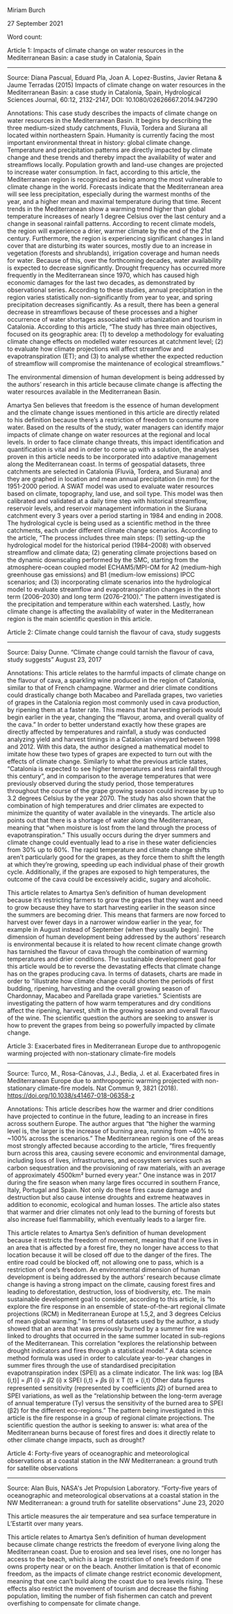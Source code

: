 Miriam Burch

27 September 2021

Word count: 


Article 1: Impacts of climate change on water resources in the Mediterranean Basin: a case study in Catalonia, Spain
_________________________________________________________________________

Source: Diana Pascual, Eduard Pla, Joan A. Lopez-Bustins, Javier Retana & Jaume
Terradas (2015) Impacts of climate change on water resources in the Mediterranean Basin:
a case study in Catalonia, Spain, Hydrological Sciences Journal, 60:12, 2132-2147, DOI:
10.1080/02626667.2014.947290

Annotations: This case study describes the impacts of climate change on water resources in the Mediterranean Basin.  It begins by describing the three medium-sized study catchments, Fluvià, Tordera and Siurana all located within northeastern Spain.  Humanity is currently facing the most important environmental threat in history: global climate change.  Temperature and precipitation patterns are directly impacted by climate change and these trends and thereby impact the availability of water and streamflows locally.  Population growth and land-use changes are projected to increase water consumption.  In fact, according to this article, the Mediterranean region is recognized as being among the most vulnerable to climate change in the world.  Forecasts indicate that the Mediterranean area will see less precipitation, especially during the warmest months of the year, and a higher mean and maximal temperature during that time.  Recent trends in the Mediterranean show a warming trend higher than global temperature increases of nearly 1 degree Celsius over the last century and a change in seasonal rainfall patterns. According to recent climate models, the region will experience a drier, warmer climate by the end of the 21st century. Furthermore, the region is experiencing significant changes in land cover that are disturbing its water sources, mostly due to an increase in vegetation (forests and shrublands), irrigation coverage and human needs for water.  Because of this, over the forthcoming decades, water availability is expected to decrease significantly.  Drought frequency has occurred more frequently in the Mediterranean since 1970, which has caused high economic damages for the last two decades, as demonstrated by observational series. According to these studies, annual precipitation in the region varies statistically non-significantly from year to year, and spring precipitation decreases significantly.  As a result, there has been a general decrease in streamflows because of these processes and a higher occurrence of water shortages associated with urbanization and tourism in Catalonia.  According to this article, “The study has three main objectives, focused on its geographic area: (1) to develop a methodology for evaluating climate change effects on modelled water resources at catchment level; (2) to evaluate how climate projections will affect streamflow and evapotranspiration (ET); and (3) to analyse whether the expected reduction of streamflow will compromise the maintenance of ecological streamflows.”

The environmental dimension of human development is being addressed by the authors’ research in this article because climate change is affecting the water resources available in the Mediterranean Basin.  

Amartya Sen believes that freedom is the essence of human development and the climate change issues mentioned in this article are directly related to his definition because there’s a restriction of freedom to consume more water.  Based on the results of the study, water managers can identify major impacts of climate change on water resources at the regional and local levels.  In order to face climate change threats, this impact identification and quantification is vital and in order to come up with a solution, the analyses proven in this article needs to be incorporated into adaptive management along the Mediterranean coast. In terms of geospatial datasets, three catchments are selected in Catalonia (Fluvià, Tordera, and Siurana) and they are graphed in location and mean annual precipitation (in mm) for the 1951-2000 period.  A SWAT model was used to evaluate water resources based on climate, topography, land use, and soil type.  This model was then calibrated and validated at a daily time step with historical streamflow, reservoir levels, and reservoir management information in the Siurana catchment every 3 years over a period starting in 1984 and ending in 2008.  The hydrological cycle is being used as a scientific method in the three catchments, each under different climate change scenarios.  According to the article, “The process includes three main steps: (1) setting-up the hydrological model for the historical period (1984–2008) with observed streamflow and climate data; (2) generating climate projections based on the dynamic downscaling performed by the SMC, starting from the atmosphere-ocean coupled model ECHAM5/MPI-OM for A2 (medium-high greenhouse gas emissions) and B1 (medium-low emissions) IPCC scenarios; and (3) incorporating climate scenarios into the hydrological model to evaluate streamflow and evapotranspiration changes in the short term (2006–2030) and long term (2076–2100).”  The pattern investigated is the precipitation and temperature within each watershed.  Lastly, how climate change is affecting the availability of water in the Mediterranean region is the main scientific question in this article.

Article 2: Climate change could tarnish the flavour of cava, study suggests
_________________________________________________________________________

Source: Daisy Dunne. “Climate change could tarnish the flavour of cava, study suggests” August 23, 2017 

Annotations: This article relates to the harmful impacts of climate change on the flavour of cava, a sparkling wine produced in the region of Catalonia, similar to that of French champagne.  Warmer and drier climate conditions could drastically change both Macabeo and Parellada grapes, two varieties of grapes in the Catalonia region most commonly used in cava production, by ripening them at a faster rate.  This means that harvesting periods would begin earlier in the year, changing the “flavour, aroma, and overall quality of the cava.”  In order to better understand exactly how these grapes are directly affected by temperatures and rainfall, a study was conducted analyzing yield and harvest timings in a Catalonian vineyard between 1998 and 2012.  With this data, the author designed a mathematical model to imitate how these two types of grapes are expected to turn out with the effects of climate change.  Similarly to what the previous article states, “Catalonia is expected to see higher temperatures and less rainfall through this century”, and in comparison to the average temperatures that were previously observed during the study period, those temperatures throughout the course of the grape growing season could increase by up to 3.2 degrees Celsius by the year 2070.  The study has also shown that the combination of high temperatures and drier climates are expected to minimize the quantity of water available in the vineyards.  The article also points out that there is a shortage of water along the Mediterranean, meaning that “when moisture is lost from the land through the process of evapotranspiration.”  This usually occurs during the dryer summers and climate change could eventually lead to a rise in these water deficiencies from 30% up to 60%.  The rapid temperature and climate change shifts aren’t particularly good for the grapes, as they force them to shift the length at which they’re growing, speeding up each individual phase of their growth cycle.  Additionally, if the grapes are exposed to high temperatures, the outcome of the cava could be excessively acidic, sugary and alcoholic. 

This article relates to Amartya Sen’s definition of human development because it’s restricting farmers to grow the grapes that they want and need to grow because they have to start harvesting earlier in the season since the summers are becoming drier.  This means that farmers are now forced to harvest over fewer days in a narrower window earlier in the year, for example in August instead of September (when they usually begin).  The dimension of human development being addressed by the authors’ research is environmental because it is related to how recent climate change growth has tarnished the flavour of cava through the combination of warming temperatures and drier conditions.  The sustainable development goal for this article would be to reverse the devastating effects that climate change has on the grapes producing cava.  In terms of datasets, charts are made in order to “illustrate how climate change could shorten the periods of first budding, ripening, harvesting and the overall growing season of Chardonnay, Macabeo and Parellada grape varieties.”  Scientists are investigating the pattern of how warm temperatures and dry conditions affect the ripening, harvest, shift in the growing season and overall flavour of the wine. The scientific question the authors are seeking to answer is how to prevent the grapes from being so powerfully impacted by climate change. 


Article 3: Exacerbated fires in Mediterranean Europe due to anthropogenic warming projected with non-stationary climate-fire models
_________________________________________________________________________

Source: Turco, M., Rosa-Cánovas, J.J., Bedia, J. et al. Exacerbated fires in Mediterranean Europe due to anthropogenic warming projected with non-stationary climate-fire models. Nat Commun 9, 3821 (2018). https://doi.org/10.1038/s41467-018-06358-z

Annotations:  This article describes how the warmer and drier conditions have projected to continue in the future, leading to an increase in fires across southern Europe.  The author argues that “the higher the warming level is, the larger is the increase of burning area, running from ~40% to ~100% across the scenarios.”  The Mediterranean region is one of the areas most strongly affected because according to the article, “fires frequently burn across this area, causing severe economic and environmental damage, including loss of lives, infrastructures, and ecosystem services such as carbon sequestration and the provisioning of raw materials, with an average of approximately 4500km² burned every year.”  One instance was in 2017 during the fire season when many large fires occurred in southern France, Italy, Portugal and Spain.  Not only do these fires cause damage and destruction but also cause intense droughts and extreme heatwaves in addition to economic, ecological and human losses.  The article also states that warmer and drier climates not only lead to the burning of forests but also increase fuel flammability, which eventually leads to a larger fire.  

This article relates to Amartya Sen’s definition of human development because it restricts the freedom of movement, meaning that if one lives in an area that is affected by a forest fire, they no longer have access to that location because it will be closed off due to the danger of the fires.  The entire road could be blocked off, not allowing one to pass, which is a restriction of one’s freedom.  An environmental dimension of human development is being addressed by the authors’ research because climate change is having a strong impact on the climate, causing forest fires and leading to deforestation, destruction, loss of biodiversity, etc.  The main sustainable development goal to consider, according to this article, is “to explore the fire response in an ensemble of state-of-the-art regional climate projections (RCM) in Mediterranean Europe at 1.5,2, and 3 degrees Celcius of mean global warming.”  In terms of datasets used by the author, a study showed that an area that was previously burned by a summer fire was linked to droughts that occurred in the same summer located in sub-regions of the Mediterranean.  This correlation “explores the relationship between drought indicators and fires through a statistical model.”  A data science method formula was used in order to calculate year-to-year changes in summer fires through the use of standardised precipitation evapotranspiration index (SPEI) as a climate indicator.  The link was: log [BA (i,t)] = 𝛽1 (i) + 𝛽2 (i) x SPEI (i,t) + 𝛽s (i) x T (t) + (i,t)  Other data figures represented sensitivity (represented by coefficients 𝛽2) of burned area to SPEI variations, as well as the “relationship between the long-term average of annual temperature (Ty) versus the sensitivity of the burned area to SPEI (β2) for the different eco-regions.”  The pattern being investigated in this article is the fire response in a group of regional climate projections.  The scientific question the author is seeking to answer is: what area of the Mediterranean burns because of forest fires and does it directly relate to other climate change impacts, such as drought?


Article 4: Forty-five years of oceanographic and meteorological observations at a coastal station in the NW Mediterranean: a ground truth for satellite observations
_________________________________________________________________________

Source: Alan Buis, NASA's Jet Propulsion Laboratory. “Forty-five years of oceanographic and meteorological observations at a coastal station in the NW Mediterranean: a ground truth for satellite observations” June 23, 2020

This article measures the air temperature and sea surface temperature in L’Estartit over many years. 


This article relates to Amartya Sen’s definition of human development because climate change restricts the freedom of everyone living along the Mediterranean coast.  Due to erosion and sea level rises, one no longer has access to the beach, which is a large restriction of one’s freedom if one owns property near or on the beach.  Another limitation is that of economic freedom, as the impacts of climate change restrict economic development, meaning that one can’t build along the coast due to sea levels rising.  These effects also restrict the movement of tourism and decrease the fishing population, limiting the number of fish fishermen can catch and prevent overfishing to compensate for climate change. 
